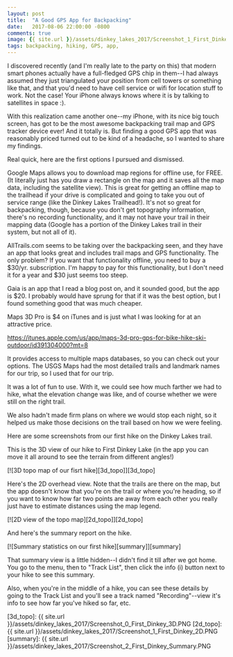 ```yaml
---
layout: post
title:  "A Good GPS App for Backpacking"
date:   2017-08-06 22:00:00 -0800
comments: true
image: {{ site.url }}/assets/dinkey_lakes_2017/Screenshot_1_First_Dinkey_2D.PNG
tags: backpacking, hiking, GPS, app,
---
```

I discovered recently (and I'm really late to the party on this) that modern smart phones actually have a full-fledged GPS chip in them--I had always assumed they just triangulated your position from cell towers or something like that, and that you'd need to have cell service or wifi for location stuff to work. Not the case! Your iPhone always knows where it is by talking to satellites in space :).

With this realization came another one--my iPhone, with its nice big touch screen, has got to be the most awesome backpacking trail map and GPS tracker device ever! And it totally is. But finding a good GPS app that was reasonably priced turned out to be kind of a headache, so I wanted to share my findings.

Real quick, here are the first options I pursued and dismissed. 

Google Maps allows you to download map regions for offline use, for FREE. (It literally just has you draw a rectangle on the map and it saves all the map data, including the satellite view).  This is great for getting an offline map to the trailhead if your drive is complicated and going to take you out of service range (like the Dinkey Lakes Trailhead!). It's not so great for backpacking, though, because you don't get topography information, there's no recording functionality, and it may not have your trail in their mapping data (Google has a portion of the Dinkey Lakes trail in their system, but not all of it). 

AllTrails.com seems to be taking over the backpacking seen, and they have an app that looks great and includes trail maps and GPS functionality. The only problem? If you want that functionality offline, you need to buy a $30/yr. subscription. I'm happy to pay for this functionality, but I don't need it for a year and $30 just seems too steep.

Gaia is an app that I read a blog post on, and it sounded good, but the app is $20. I probably would have sprung for that if it was the best option, but I found something good that was much cheaper.

Maps 3D Pro is $4 on iTunes and is just what I was looking for at an attractive price.

https://itunes.apple.com/us/app/maps-3d-pro-gps-for-bike-hike-ski-outdoor/id391304000?mt=8

It provides access to multiple maps databases, so you can check out your options. The USGS Maps had the most detailed trails and landmark names for our trip, so I used that for our trip.

It was a lot of fun to use. With it, we could see how much farther we had to hike, what the elevation change was like, and of course whether we were still on the right trail. 

We also hadn't made firm plans on where we would stop each night, so it helped us make those decisions on the trail based on how we were feeling. 

Here are some screenshots from our first hike on the Dinkey Lakes trail. 

This is the 3D view of our hike to First Dinkey Lake (in the app you can move it all around to see the terrain from different angles!)

[![3D topo map of our fisrt hike][3d_topo]][3d_topo]

Here's the 2D overhead view. Note that the trails are there on the map, but the app doesn't know that you're on the trail or where you're heading, so if you want to know how far two points are away from each other you really just have to estimate distances using the map legend.

[![2D view of the topo map][2d_topo]][2d_topo]

And here's the summary report on the hike.

[![Summary statistics on our first hike][summary]][summary]

That summary view is a little hidden--I didn't find it till after we got home. You go to the menu, then to "Track List", then click the info (i) button next to your hike to see this summary. 

Also, when you're in the middle of a hike, you can see these details by going to the Track List and you'll see a track named "Recording"--view it's info to see how far you've hiked so far, etc.



[3d_topo]: {{ site.url }}/assets/dinkey_lakes_2017/Screenshot_0_First_Dinkey_3D.PNG
[2d_topo]: {{ site.url }}/assets/dinkey_lakes_2017/Screenshot_1_First_Dinkey_2D.PNG
[summary]: {{ site.url }}/assets/dinkey_lakes_2017/Screenshot_2_First_Dinkey_Summary.PNG